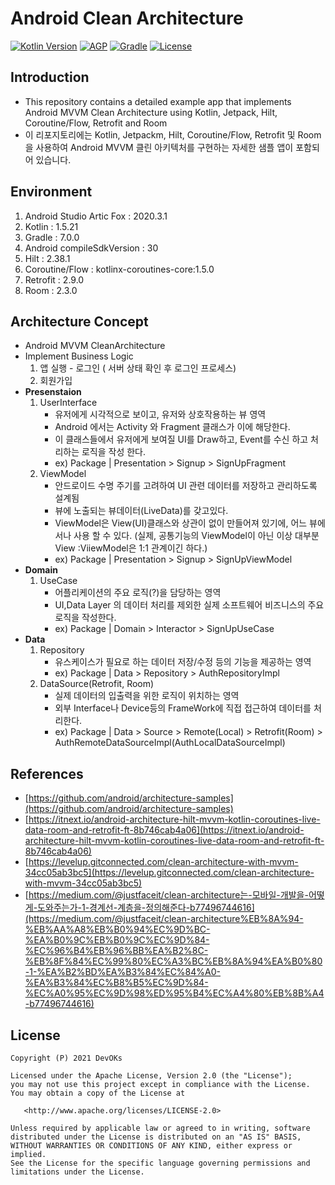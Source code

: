 # Android Clean Architecture

[![Kotlin Version](https://img.shields.io/badge/kotlin-1.5.21-blue.svg)](http://kotlinlang.org/)
[![AGP](https://img.shields.io/badge/AGP-7.0.2-blue)](https://developer.android.com/studio/releases/gradle-plugin)
[![Gradle](https://img.shields.io/badge/Gradle-7.0-blue)](https://gradle.org)
[![License](https://img.shields.io/badge/License-Apache%202.0-red.svg)](http://www.apache.org/licenses/LICENSE-2.0)

## Introduction

- This repository contains a detailed example app that implements Android MVVM Clean Architecture using Kotlin, Jetpack, Hilt, Coroutine/Flow, 
Retrofit and Room 
- 이 리포지토리에는 Kotlin, Jetpackm, Hilt, Coroutine/Flow, Retrofit 및 Room을 사용하여 Android MVVM 클린 아키텍처를 구현하는 자세한 샘플 앱이 포함되어 있습니다.

## Environment
  1. Android Studio Artic Fox : 2020.3.1
  1. Kotlin : 1.5.21
  2. Gradle : 7.0.0
  3. Android compileSdkVersion : 30
  4. Hilt : 2.38.1
  5. Coroutine/Flow : kotlinx-coroutines-core:1.5.0
  6. Retrofit : 2.9.0
  7. Room : 2.3.0
    
## Architecture Concept
  - Android MVVM CleanArchitecture
  - Implement Business Logic
      1. 앱 실행 - 로그인 ( 서버 상태 확인 후 로그인 프로세스)
      2. 회원가입
  - **Presenstaion**
      1. UserInterface
          - 유저에게 시각적으로 보이고, 유저와 상호작용하는 뷰 영역
          - Android 에서는 Activity 와 Fragment 클래스가 이에 해당한다.
          - 이 클래스들에서 유저에게 보여질 UI를 Draw하고, Event를 수신 하고 처리하는 로직을 작성 한다.
          - ex) Package | Presentation > Signup > SignUpFragment
      2. ViewModel 
          - 안드로이드 수명 주기를 고려하여 UI 관련 데이터를 저장하고 관리하도록 설계됨
          - 뷰에 노출되는 뷰데이터(LiveData)를 갖고있다.
          - ViewModel은 View(UI)클래스와 상관이 없이 만들어져 있기에, 어느 뷰에서나 사용 할 수 있다. 
          (실제, 공통기능의 ViewModel이 아닌 이상 대부분 View :ViiewModel은 1:1 관계이긴 하다.)
          - ex) Package | Presentation > Signup > SignUpViewModel
  - **Domain**
      1. UseCase
          - 어플리케이션의 주요 로직(?)을 담당하는 영역
          - UI,Data Layer 의 데이터 처리를 제외한 실제 소프트웨어 비즈니스의 주요 로직을 작성한다.
          - ex) Package | Domain > Interactor > SignUpUseCase
  - **Data**
      1. Repository
          - 유스케이스가 필요로 하는 데이터 저장/수정 등의 기능을 제공하는 영역
          - ex) Package | Data > Repository > AuthRepositoryImpl
      2. DataSource(Retrofit, Room)
          - 실제 데이터의 입출력을 위한 로직이 위치하는 영역
          - 외부 Interface나 Device등의 FrameWork에 직접 접근하여 데이터를 처리한다.
          - ex) Package | Data > Source > Remote(Local) > Retrofit(Room) > AuthRemoteDataSourceImpl(AuthLocalDataSourceImpl)
            
## References
  - [https://github.com/android/architecture-samples](https://github.com/android/architecture-samples)
  - [https://itnext.io/android-architecture-hilt-mvvm-kotlin-coroutines-live-data-room-and-retrofit-ft-8b746cab4a06](https://itnext.io/android-architecture-hilt-mvvm-kotlin-coroutines-live-data-room-and-retrofit-ft-8b746cab4a06)
  - [https://levelup.gitconnected.com/clean-architecture-with-mvvm-34cc05ab3bc5](https://levelup.gitconnected.com/clean-architecture-with-mvvm-34cc05ab3bc5)
  - [https://medium.com/@justfaceit/clean-architecture는-모바일-개발을-어떻게-도와주는가-1-경계선-계층을-정의해준다-b77496744616](https://medium.com/@justfaceit/clean-architecture%EB%8A%94-%EB%AA%A8%EB%B0%94%EC%9D%BC-%EA%B0%9C%EB%B0%9C%EC%9D%84-%EC%96%B4%EB%96%BB%EA%B2%8C-%EB%8F%84%EC%99%80%EC%A3%BC%EB%8A%94%EA%B0%80-1-%EA%B2%BD%EA%B3%84%EC%84%A0-%EA%B3%84%EC%B8%B5%EC%9D%84-%EC%A0%95%EC%9D%98%ED%95%B4%EC%A4%80%EB%8B%A4-b77496744616)


## License
```
Copyright (P) 2021 DevOKs

Licensed under the Apache License, Version 2.0 (the "License");
you may not use this project except in compliance with the License.
You may obtain a copy of the License at

   <http://www.apache.org/licenses/LICENSE-2.0>

Unless required by applicable law or agreed to in writing, software
distributed under the License is distributed on an "AS IS" BASIS,
WITHOUT WARRANTIES OR CONDITIONS OF ANY KIND, either express or implied.
See the License for the specific language governing permissions and
limitations under the License.
```
